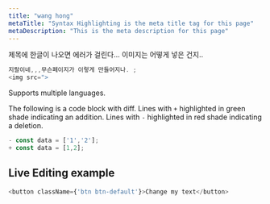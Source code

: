```yaml
---
title: "wang hong"
metaTitle: "Syntax Highlighting is the meta title tag for this page"
metaDescription: "This is the meta description for this page"
---
```


제목에 한글이 나오면 에러가 걸린다... 이미지는 어떻게 넣은 건지..

```javascript
지랄이네,,,무슨페이지가 이렇게 만들어지나. ;
<img src=">
```

Supports multiple languages.

The following is a code block with diff. Lines with `+` highlighted in green shade indicating an addition. Lines with `-` highlighted in red shade indicating a deletion.

```javascript
- const data = ['1','2'];
+ const data = [1,2];
```

## Live Editing example

```javascript react-live=true
<button className={'btn btn-default'}>Change my text</button>
```
